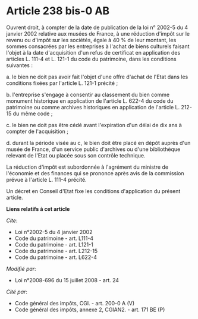 # Article 238 bis-0 AB

Ouvrent droit, à compter de la date de publication de la loi n° 2002-5 du 4 janvier 2002 relative aux musées de France, à une
réduction d'impôt sur le revenu ou d'impôt sur les sociétés, égale à 40 % de leur montant, les sommes consacrées par les
entreprises à l'achat de biens culturels faisant l'objet à la date d'acquisition d'un refus de certificat en application des
articles L. 111-4 et L. 121-1 du code du patrimoine, dans les conditions suivantes : 

a. le bien ne doit pas avoir fait l'objet d'une offre d'achat de l'Etat dans les conditions fixées par l'article L. 121-1
précité ; 

b. l'entreprise s'engage à consentir au classement du bien comme monument historique en application de l'article L. 622-4 du
code du patrimoine ou comme archives historiques en application de l'article L. 212-15 du même code ; 

c. le bien ne doit pas être cédé avant l'expiration d'un délai de dix ans à compter de l'acquisition ; 

d. durant la période visée au c, le bien doit être placé en dépôt auprès d'un musée de France, d'un service public d'archives
ou d'une bibliothèque relevant de l'Etat ou placée sous son contrôle technique. 

La réduction d'impôt est subordonnée à l'agrément du ministre de l'économie et des finances qui se prononce après avis de la
commission prévue à l'article L. 111-4 précité. 

Un décret en Conseil d'Etat fixe les conditions d'application du présent article.

**Liens relatifs à cet article**

_Cite_:

  - Loi n°2002-5 du 4 janvier 2002
  - Code du patrimoine - art. L111-4
  - Code du patrimoine - art. L121-1
  - Code du patrimoine - art. L212-15
  - Code du patrimoine - art. L622-4

_Modifié par_:

  - Loi n°2008-696  du 15 juillet 2008 - art. 24

_Cité par_:

  - Code général des impôts, CGI. - art. 200-0 A (V)
  - Code général des impôts, annexe 2, CGIAN2. - art. 171 BE (P)
